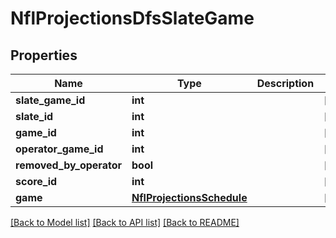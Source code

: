 # NflProjectionsDfsSlateGame

## Properties
Name | Type | Description | Notes
------------ | ------------- | ------------- | -------------
**slate_game_id** | **int** |  | [optional] 
**slate_id** | **int** |  | [optional] 
**game_id** | **int** |  | [optional] 
**operator_game_id** | **int** |  | [optional] 
**removed_by_operator** | **bool** |  | [optional] 
**score_id** | **int** |  | [optional] 
**game** | [**NflProjectionsSchedule**](NflProjectionsSchedule.md) |  | [optional] 

[[Back to Model list]](../README.md#documentation-for-models) [[Back to API list]](../README.md#documentation-for-api-endpoints) [[Back to README]](../README.md)

